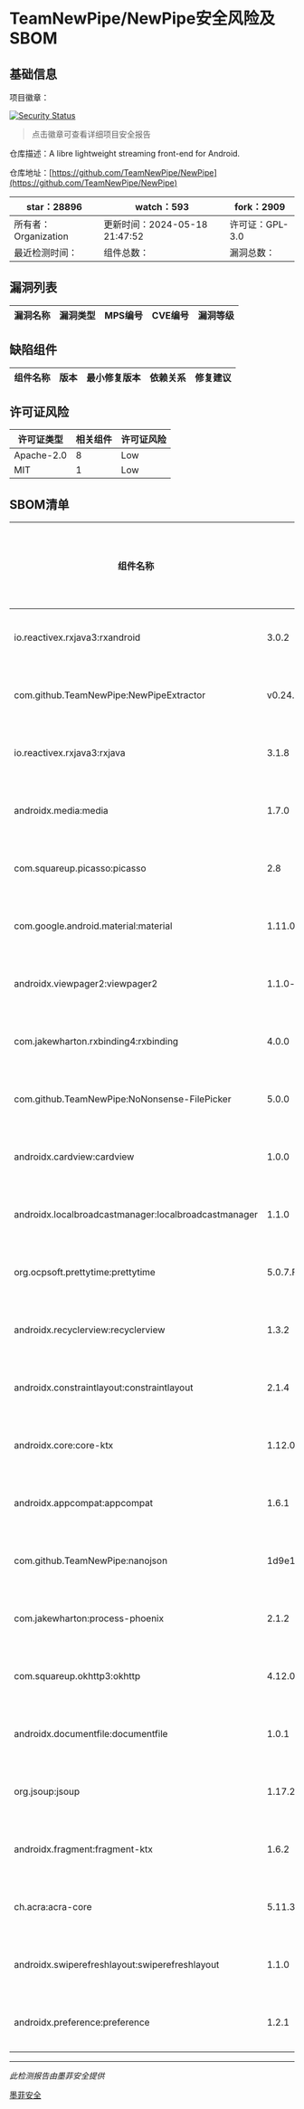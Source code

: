 # TeamNewPipe/NewPipe安全风险及SBOM

## 基础信息

项目徽章：

[![Security Status](https://www.murphysec.com/platform3/v31/badge/1792717886343905280.svg)](https://www.murphysec.com/console/report/1691510343439634432/1792717886343905280)

> 点击徽章可查看详细项目安全报告

仓库描述：A libre lightweight streaming front-end for Android.

仓库地址：[https://github.com/TeamNewPipe/NewPipe](https://github.com/TeamNewPipe/NewPipe)

| star：28896 | watch：593 | fork：2909 |
| ----------- | -------------- | ------------ |
| 所有者：Organization | 更新时间：2024-05-18 21:47:52 | 许可证：GPL-3.0 |
| 最近检测时间： | 组件总数： | 漏洞总数： |




## 漏洞列表

| 漏洞名称 | 漏洞类型 | MPS编号 | CVE编号 | 漏洞等级 |
| ------- | ------ | ------- | ------ | ----- |





## 缺陷组件

| 组件名称 | 版本 | 最小修复版本 | 依赖关系 | 修复建议 |
| -------- | ---- | ------------ | -------- | -------- |





## 许可证风险

| 许可证类型 | 相关组件 | 许可证风险 |
| ---------- | -------- | ---------- |
|Apache-2.0|8|Low|
|MIT|1|Low|




## SBOM清单

| 组件名称 | 组件版本 | 是否直接依赖 | 仓库 |
| -------- | -------- | ------------ | ---- |
|io.reactivex.rxjava3:rxandroid|3.0.2|直接依赖|maven|
|com.github.TeamNewPipe:NewPipeExtractor|v0.24.0|直接依赖|maven|
|io.reactivex.rxjava3:rxjava|3.1.8|直接依赖|maven|
|androidx.media:media|1.7.0|直接依赖|maven|
|com.squareup.picasso:picasso|2.8|直接依赖|maven|
|com.google.android.material:material|1.11.0|直接依赖|maven|
|androidx.viewpager2:viewpager2|1.1.0-beta02|直接依赖|maven|
|com.jakewharton.rxbinding4:rxbinding|4.0.0|直接依赖|maven|
|com.github.TeamNewPipe:NoNonsense-FilePicker|5.0.0|直接依赖|maven|
|androidx.cardview:cardview|1.0.0|直接依赖|maven|
|androidx.localbroadcastmanager:localbroadcastmanager|1.1.0|直接依赖|maven|
|org.ocpsoft.prettytime:prettytime|5.0.7.Final|直接依赖|maven|
|androidx.recyclerview:recyclerview|1.3.2|直接依赖|maven|
|androidx.constraintlayout:constraintlayout|2.1.4|直接依赖|maven|
|androidx.core:core-ktx|1.12.0|直接依赖|maven|
|androidx.appcompat:appcompat|1.6.1|直接依赖|maven|
|com.github.TeamNewPipe:nanojson|1d9e1aea9049fc9f85e68b43ba39fe7be1c1f751|直接依赖|maven|
|com.jakewharton:process-phoenix|2.1.2|直接依赖|maven|
|com.squareup.okhttp3:okhttp|4.12.0|直接依赖|maven|
|androidx.documentfile:documentfile|1.0.1|直接依赖|maven|
|org.jsoup:jsoup|1.17.2|直接依赖|maven|
|androidx.fragment:fragment-ktx|1.6.2|直接依赖|maven|
|ch.acra:acra-core|5.11.3|直接依赖|maven|
|androidx.swiperefreshlayout:swiperefreshlayout|1.1.0|直接依赖|maven|
|androidx.preference:preference|1.2.1|直接依赖|maven|


------

*此检测报告由墨菲安全提供*

[墨菲安全](www.murphysec.com)